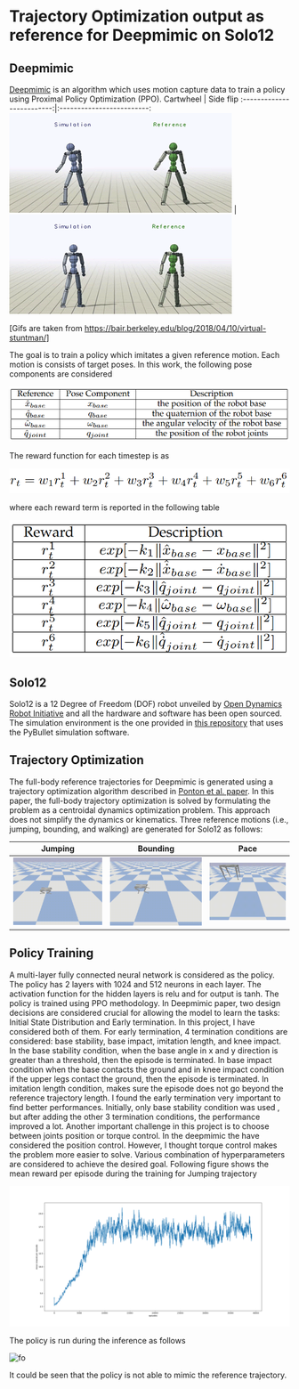 # Trajectory Optimization output as reference for Deepmimic on Solo12
## Deepmimic
[Deepmimic](https://dl.acm.org/doi/pdf/10.1145/3197517.3201311) is an algorithm which uses motion capture data to train a policy using Proximal Policy Optimization (PPO).
Cartwheel            |  Side flip 
:-------------------------:|:-------------------------:
![jumping](/Figs/humanoid_cartwheel.gif)  |  ![bounding](/Figs/humanoid_sideflip.gif) 

[Gifs are taken from https://bair.berkeley.edu/blog/2018/04/10/virtual-stuntman/]

The goal is to train a policy which imitates a given reference motion. Each motion is consists of target poses. In this work, the following pose components are considered

![formula](/Figs/1.png)

The reward function for each timestep is as

![formula](/Figs/2.png)

where each reward term is reported in the following table

![formula](/Figs/3.png)

## Solo12
Solo12 is a 12 Degree of Freedom (DOF) robot unveiled by [Open Dynamics Robot Initiative](https://github.com/open-dynamic-robot-initiative) and all the hardware and software has been open sourced. The simulation environment is the one provided in [this repository](https://github.com/open-dynamic-robot-initiative/robot_properties_solo) that uses the PyBullet simulation software.

## Trajectory Optimization
The full-body reference trajectories for Deepmimic is generated using a trajectory optimization algorithm described in [Ponton et al. paper](https://ieeexplore.ieee.org/stamp/stamp.jsp?arnumber=9350175). In this paper, the full-body trajectory optimization is solved by formulating the problem as a centroidal dynamics optimization problem. This approach does not simplify the dynamics or kinematics. Three reference motions (i.e., jumping, bounding, and walking) are generated for Solo12 as follows:

Jumping            |  Bounding             |  Pace
:-------------------------:|:-------------------------:|:-------------------------:
![jumping](/Figs/solo12_jump_two_jumps_trajectory.gif)  |  ![bounding](/Figs/solo12_bounding_1_trajectory.gif)  |  ![pacing](/Figs/solo12_pace_trajectory.gif)

## Policy Training
A multi-layer fully connected neural network is considered as the policy. The policy has 2 layers with 1024 and 512 neurons in each layer. The activation function for the hidden layers is relu and for output is tanh. The policy is trained using PPO methodology. In Deepmimic paper, two design decisions are considered crucial for allowing the model to learn the tasks: Initial State Distribution and Early termination. In this project, I have considered both of them. For early termination, 4 termination conditions are considered: base stability, base impact, imitation length, and knee impact. In the base stability condition, when the base angle in x and y direction is greater than a threshold, then the episode is terminated. In base impact condition when the base contacts the ground and in knee impact condition if the upper legs contact the ground, then the episode is terminated. In imitation length condition, makes sure the episode does not go beyond the reference trajectory length. I found the early termination very important to find better performances. Initially, only base stability condition was used , but after adding the other 3 termination conditions, the performance improved a lot.
Another important challenge in this project is to choose between joints position or torque control. In the deepmimic the have considered the position control. However, I thought torque control makes the problem more easier to solve.
Various combination of hyperparameters are considered to achieve the desired goal. Following figure shows the mean reward per episode during the training for Jumping trajectory


![fo](/Figs/mean_reward.png)

The policy is run during the inference as follows


![fo](/Figs/solo12_motor_rotor_test_1.gif)

It could be seen that the policy is not able to mimic the reference trajectory. 
